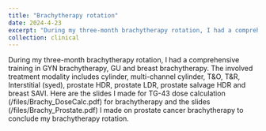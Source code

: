 ```yaml
---
title: "Brachytherapy rotation"
date: 2024-4-23
excerpt: "During my three-month brachytherapy rotation, I had a comprehensive training in GYN brachytherapy, GU and breast brachytherapy. The involved treatment modality includes cylinder, multi-channel cylinder, T&O, T&R, Interstitial (syed), prostate HDR, prostate LDR, prostate salvage HDR and breast SAVI. Here are the slides I made for TG-43 dose calculation (/files/Brachy_DoseCalc.pdf) for brachytherapy and the slides (/files/Brachy_Prostate.pdf) I made on prostate cancer brachytherapy to conclude my brachytherapy rotation."
collection: clinical
---
```


During my three-month brachytherapy rotation, I had a comprehensive training in GYN brachytherapy, GU and breast brachytherapy. The involved treatment modality includes cylinder, multi-channel cylinder, T&O, T&R, Interstitial (syed), prostate HDR, prostate LDR, prostate salvage HDR and breast SAVI. Here are the slides I made for TG-43 dose calculation (/files/Brachy_DoseCalc.pdf) for brachytherapy and the slides (/files/Brachy_Prostate.pdf) I made on prostate cancer brachytherapy to conclude my brachytherapy rotation.